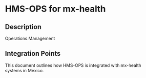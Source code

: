# HMS-OPS for mx-health

## Description

Operations Management

## Integration Points

This document outlines how HMS-OPS is integrated with mx-health systems in Mexico.
